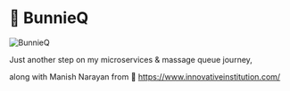 # 🐰 BunnieQ
![BunnieQ](https://user-images.githubusercontent.com/76516881/192760891-f039611c-b524-4e49-a78e-b04dbe56209c.png)

Just another step on my microservices & massage queue journey, 

along with Manish Narayan from 🌺 https://www.innovativeinstitution.com/ 
